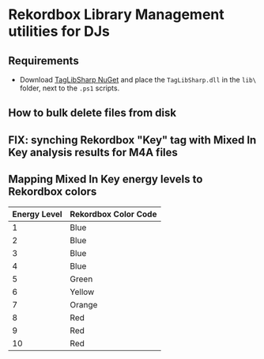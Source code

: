 # Rekordbox Library Management utilities for DJs

## Requirements
- Download [TagLibSharp NuGet](https://www.nuget.org/packages/TagLibSharp) and place the `TagLibSharp.dll` in the `lib\` folder, next to the `.ps1` scripts.

## How to bulk delete files from disk

## FIX: synching Rekordbox "Key" tag with Mixed In Key analysis results for M4A files

## Mapping Mixed In Key energy levels to Rekordbox colors

| Energy Level | Rekordbox Color Code |
|--------------|----------------------|
| 1            | Blue                 |
| 2            | Blue                 |
| 3            | Blue                 |
| 4            | Blue                 |
| 5            | Green                |
| 6            | Yellow               |
| 7            | Orange               |
| 8            | Red                  |
| 9            | Red                  |
| 10           | Red                  |